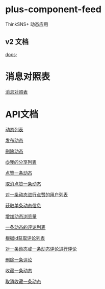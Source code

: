 # plus-component-feed

ThinkSNS+ 动态应用

## v2 文档

[docs](docs/api2);


# 消息对照表
[消息对照表](/documents/messages.md)

# API文档

[动态列表](/documents/feeds.md)

[发布动态](/documents/postFeed.md)

[删除动态](/documents/delFeed.md)

[@我的分享列表](/documents/atmeFeeds.md)

[点赞一条动态](/documents/diggFeed.md)

[取消点赞一条动态](/documents/undiggFeed.md)

[对一条动态进行点赞的用户列表](/documents/diggFeedUsers.md)

[获取单条动态信息](/documents/getFeedInfo.md)

[增加动态浏览量](/documents/countFeedView.md)

[一条动态的评论列表](/documents/getFeedComments.md)

[根据id获取评论列表](/documents/getCommentsById.md)

[对一条动态或一条动态评论进行评论](/documents/postComment.md)

[删除一条评论](/documents/delComment.md)

[收藏一条动态](/documents/collectionFeed.md)

[取消收藏一条动态](/documents/uncollectionFeed.md)